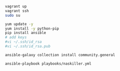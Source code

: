 ```bash
vagrant up
vagrant ssh
sudo su
```

```bash
yum update -y
yum install -y python-pip
pip install ansible
# add keys
#vi ~/.ssh/id_rsa
#vi ~/.ssh/id_rsa.pub
```

```bash
ansible-galaxy collection install community.general
```

```bash
ansible-playbook playbooks/naskiller.yml
```